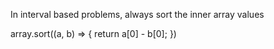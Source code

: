 In interval based problems, always sort the inner array values

array.sort((a, b) => { return a[0] - b[0]; })
